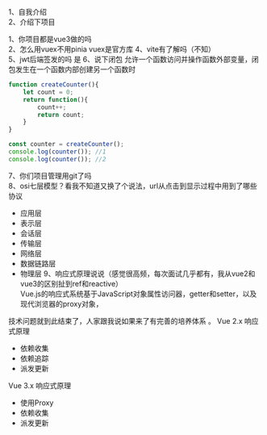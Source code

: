 
1、自我介绍  
2、介绍下项目
  
1、你项目都是vue3做的吗  
2、怎么用vuex不用pinia
vuex是官方库
4、vite有了解吗（不知）  
5、jwt后端签发的吗 
是
6、说下闭包
允许一个函数访问并操作函数外部变量，闭包发生在一个函数内部创建另一个函数时
```js
function createCounter(){
	let count = 0;
	return function(){
		count++;
		return count;
	}
}

const counter = createCounter();
console.log(counter()); //1
console.log(counter()); //2
```
7、你们项目管理用git了吗  
8、osi七层模型？看我不知道又换了个说法，url从点击到显示过程中用到了哪些协议  
- 应用层
- 表示层
- 会话层
- 传输层
- 网络层
- 数据链路层
- 物理层
9、响应式原理说说（感觉很高频，每次面试几乎都有，我从vue2和vue3的区别扯到ref和reactive）  
Vue.js的响应式系统基于JavaScript对象属性访问器，getter和setter，以及现代浏览器的proxy对象，

技术问题就到此结束了，人家跟我说如果来了有完善的培养体系 。
Vue 2.x 响应式原理
- 依赖收集
- 依赖追踪
- 派发更新

Vue 3.x 响应式原理
- 使用Proxy
- 依赖收集
- 派发更新
  
